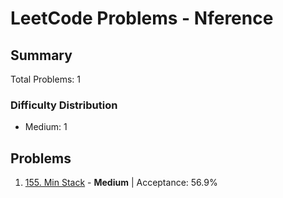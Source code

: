 # LeetCode Problems - Nference

## Summary
Total Problems: 1

### Difficulty Distribution

- Medium: 1

## Problems

1. [155. Min Stack](https://leetcode.com/problems/min-stack/) - **Medium** | Acceptance: 56.9%